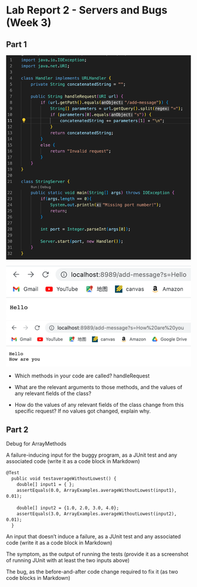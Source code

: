 # Lab Report 2 - Servers and Bugs (Week 3)

## Part 1
![Image](lab3_3.png)

![Image](lab3_1.png)
![Image](lab3_2.png)


* Which methods in your code are called?
handleRequest

* What are the relevant arguments to those methods, and the values of any relevant fields of the class?

* How do the values of any relevant fields of the class change from this specific request? If no values got changed, explain why.


## Part 2
Debug for ArrayMethods

A failure-inducing input for the buggy program, as a JUnit test and any associated code (write it as a code block in Markdown)
```
@Test
  public void testaverageWithoutLowest() {
    double[] input1 = { };
    assertEquals(0.0, ArrayExamples.averageWithoutLowest(input1), 0.01);

    double[] input2 = {1.0, 2.0, 3.0, 4.0};
    assertEquals(3.0, ArrayExamples.averageWithoutLowest(input2), 0.01);
  }
```

An input that doesn’t induce a failure, as a JUnit test and any associated code (write it as a code block in Markdown)

The symptom, as the output of running the tests (provide it as a screenshot of running JUnit with at least the two inputs above)

The bug, as the before-and-after code change required to fix it (as two code blocks in Markdown)

